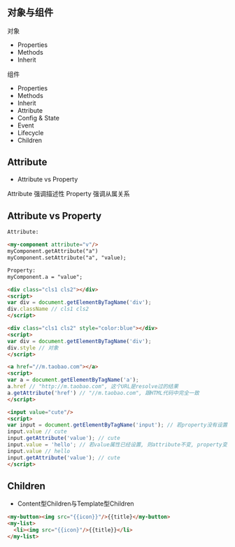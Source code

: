 ## 对象与组件

对象
- Properties
- Methods
- Inherit

组件
- Properties
- Methods
- Inherit
- Attribute
- Config & State
- Event
- Lifecycle
- Children

## Attribute
- Attribute vs Property

Attribute 强调描述性
Property 强调从属关系

## Attribute vs Property
```html
Attribute:

<my-component attribute="v"/>
myComponent.getAttribute("a")
myComponent.setAttribute("a", "value);

Property:
myComponent.a = "value";
```

```html
<div class="cls1 cls2"></div>
<script>
var div = document.getElementByTagName('div');
div.className // cls1 cls2
</script>
```

```html
<div class="cls1 cls2" style="color:blue"></div>
<script>
var div = document.getElementByTagName('div');
div.style // 对象
</script>
```

```html
<a href="//m.taobao.com"></a>
<script>
var a = document.getElementByTagName('a');
a.href // "http://m.taobao.com", 这个URL是resolve过的结果
a.getAttribute('href') // "//m.taobao.com", 跟HTML代码中完全一致
</script>
```

```html
<input value="cute"/>
<script>
var input = document.getElementByTagName('input'); // 若property没有设置, 则结果是attribute
input.value // cute
input.getAttribute('value'); // cute
input.value = 'hello'; // 若value属性已经设置, 则attribute不变, property变化. 元素上实际的效果是property优先
input.value // hello
input.getAttribute('value'); // cute
</script>
```

## Children

- Content型Children与Template型Children
```html
<my-button><img src="{{icon}}"/>{{title}</my-button>
<my-list>
  <li><img src="{{icon}"/>{{title}}</li>
</my-list>
```